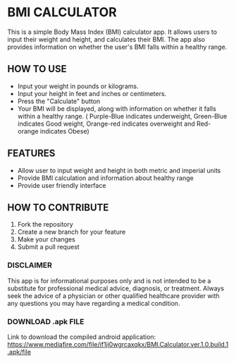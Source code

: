 # BMI CALCULATOR
This is a simple Body Mass Index (BMI) calculator app. 
It allows users to input their weight and height, and calculates their BMI. 
The app also provides information on whether the user's BMI falls within a healthy range.

## HOW TO USE
- Input your weight in pounds or kilograms.
- Input your height in feet and inches or centimeters.
- Press the "Calculate" button
- Your BMI will be displayed, along with information on whether it falls within a healthy range. ( Purple-Blue indicates underweight, Green-Blue indicates Good weight, Orange-red indicates overweight and Red-orange indicates Obese)

## FEATURES
- Allow user to input weight and height in both metric and imperial units
- Provide BMI calculation and information about healthy range
- Provide user friendly interface

## HOW TO CONTRIBUTE
1. Fork the repository
2. Create a new branch for your feature
3. Make your changes
4. Submit a pull request

### DISCLAIMER
This app is for informational purposes only and is not intended to be a substitute for professional medical advice, diagnosis, or treatment. 
Always seek the advice of a physician or other qualified healthcare provider with any questions you may have regarding a medical condition.

### DOWNLOAD .apk FILE
Link to download the compiled android application: https://www.mediafire.com/file/if1ji0wgrcaxqkx/BMI.Calculator.ver.1.0.build.1.apk/file
